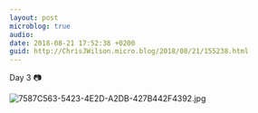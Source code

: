```yaml
---
layout: post
microblog: true
audio: 
date: 2018-08-21 17:52:38 +0200
guid: http://ChrisJWilson.micro.blog/2018/08/21/155238.html
---
```

Day 3 📷

![7587C563-5423-4E2D-A2DB-427B442F4392.jpg](http://chrisjwilson.me/uploads/2018/fcf9510981.jpg)
